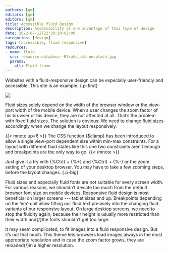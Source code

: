 ```yaml
---
authors: [gm]
editors: [gm]
editors: [gm]
title: Accessible fluid Design
description: Accessibility is one advantage of this type of design
date: 2022-07-12T22:38:10+02:00
categories: [design]
tags: [accessible, fluid responsive]
resources:
- name: fluid
  src: resource-database--R7raVu_isU-unsplash.jpg
  params:
    alt: Fluid frame
---
```


Websites with a fluid-responsive design can be especially user-friendly and accessible. This site is an example.
{.p-first}
<!--more-->

![](fluid?ph=left&s=tiny)

Fluid sizes solely depend on the width of the browser window or the view-port width of the mobile device. When a user changes the zoom factor of his browser or his device, they are not affected at all. That’s the problem with fixed fluid sizes. The solution is obvious: We need to change fluid sizes accordingly when we change the layout responsively.

{{< mnote up=8 >}}
The CSS function {$clamp} has been introduced to allow a single view-port dependent size within min-max constraints. For a layout with different fluid states like this one two constraints aren’t enough and breakpoints are the only way to go.
{{< /mnote >}}

Just give it a try with {%Ctrl} + {%+} and {%Ctrl} + {%-} or the zoom setting of your desktop browser. You may have to take a few zooming steps, before the layout changes.
{.p-big}

Fluid sizes and especially fluid fonts are not suitable for every screen width. For various reasons, we shouldn’t deviate too much from the default browser font size on mobile devices. Responsive fluid design is most beneficial on larger screens --- tablet sizes and up. Breakpoints depending on the ‘em’-unit allow fitting our fluid text precisely into the changing fluid variants of our responsive layout. On large desktop screens, we need to stop the fluidity again, because their height is usually more restricted than their width and{/}the fonts shouldn’t get too large.

It may seem complicated, to fit images into a fluid responsive design. But it’s not that much. This theme lets browsers load images always in the most appropriate resolution and in case the zoom factor grows, they are reloaded{/}in a higher resolution.
